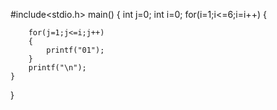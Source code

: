 
#include<stdio.h>
main()
{
	int j=0;
	int i=0;
	for(i=1;i<=6;i=i++)
	{
		
		for(j=1;j<=i;j++)
		{
			printf("01");
		}
		printf("\n");
	}
}
